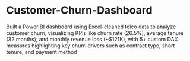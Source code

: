 # Customer-Churn-Dashboard
Built a Power BI dashboard using Excel-cleaned telco data to analyze customer churn, visualizing KPIs like churn rate (26.5%), average tenure (32 months), and monthly revenue loss (~$121K), with 5+ custom DAX measures highlighting key churn drivers such as contract type, short tenure, and payment method
